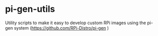 # pi-gen-utils
Utility scripts to make it easy to develop custom RPi images using the pi-gen system (https://github.com/RPi-Distro/pi-gen )
